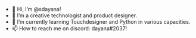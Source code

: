 - 👋 Hi, I’m @sdayana!
- 👀 I’m a creative technologist and product designer.
- 🌱 I’m currently learning Touchdesigner and Python in various capacities.
- 📫 How to reach me on discord: dayana#2037!

<!---
sdayana/sdayana is a ✨ special ✨ repository because its `README.md` (this file) appears on your GitHub profile.
You can click the Preview link to take a look at your changes.

💞️ I’m looking to collaborate on front-end projects and R packages.
--->
